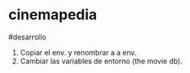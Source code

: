 # cinemapedia

#desarrollo

1. Copiar el env. y renombrar a a env.
2. Cambiar las variables de entorno (the movie db).
